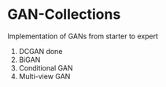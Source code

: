 # GAN-Collections
Implementation of GANs from starter to expert

1. DCGAN done
2. BiGAN
3. Conditional GAN
4. Multi-view GAN
